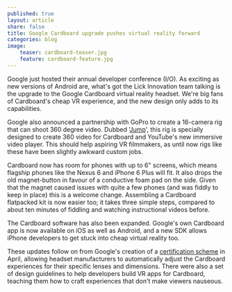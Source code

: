 ```yaml
---
published: true
layout: article
share: false
title: Google Cardboard upgrade pushes virtual reality forward
categories: blog
image:
    teaser: cardboard-teaser.jpg
    feature: cardboard-feature.jpg
---
```


Google just hosted their annual developer conference (I/O). As exciting as new versions of Android are, what's got the Lick Innovation team talking is the upgrade to the Google Cardboard virtual reality headset. We're big fans of Cardboard's cheap VR experience, and the new design only adds to its capabilities.

Google also announced a partnership with GoPro to create a 16-camera rig that can shoot 360 degree video. Dubbed '[Jump](https://www.google.com/get/cardboard/jump/)', this rig is specially designed to create 360 video for Cardboard and YouTube's new immersive video player. This should help aspiring VR filmmakers, as until now rigs like these have been slightly awkward custom jobs.

Cardboard now has room for phones with up to 6" screens, which means flagship phones like the Nexus 6 and iPhone 6 Plus will fit. It also drops the old magnet-button in favour of a conductive foam pad on the side. Given that the magnet caused issues with quite a few phones (and was fiddly to keep in place) this is a welcome change. Assembling a Cardboard flatpacked kit is now easier too; it takes three simple steps, compared to about ten minutes of fiddling and watching instructional videos before.

The Cardboard software has also been expanded. Google's own Cardboard app is now available on iOS as well as Android, and a new SDK allows iPhone developers to get stuck into cheap virtual reality too.

These updates follow on from Google's creation of a [certification scheme](http://www.theverge.com/2015/4/16/8431303/google-works-with-cardboard-announced-virtual-reality) in April, allowing headset manufacturers to automatically adjust the Cardboard experiences for their specific lenses and dimensions. There were also a set of design guidelines to help developers build VR apps for Cardboard, teaching them how to craft experiences that don't make viewers nauseous.
